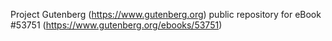Project Gutenberg (https://www.gutenberg.org) public repository for
eBook #53751 (https://www.gutenberg.org/ebooks/53751)
